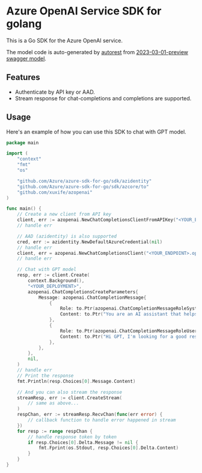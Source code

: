 # Azure OpenAI Service SDK for golang

This is a Go SDK for the Azure OpenAI service.

The model code is auto-generated by [autorest](https://github.com/azure/autorest) from [2023-03-01-preview swagger model](https://github.com/Azure/azure-rest-api-specs/blob/main/specification/cognitiveservices/data-plane/AzureOpenAI/inference/preview/2023-03-15-preview/inference.json).

## Features
- Authenticate by API key or AAD.
- Stream response for chat-completions and completions are supported.

## Usage
Here's an example of how you can use this SDK to chat with GPT model.

```go
package main

import (
	"context"
	"fmt"
	"os"

	"github.com/Azure/azure-sdk-for-go/sdk/azidentity"
	"github.com/Azure/azure-sdk-for-go/sdk/azcore/to"
	"github.com/xuxife/azopenai"
)

func main() {
	// Create a new client from API key
	client, err := azopenai.NewChatCompletionsClientFromAPIKey("<YOUR_ENDPOINT>.openai.azure.com", "<YOUR_API_KEY>", nil)
	// handle err

	// AAD (azidentity) is also supported
	cred, err := azidentity.NewDefaultAzureCredential(nil)
	// handle err
	client, err = azopenai.NewChatCompletionsClient("<YOUR_ENDPOINT>.openai.azure.com", cred, nil)
	// handle err

	// Chat with GPT model
	resp, err := client.Create(
		context.Background(),
		"<YOUR_DEPLOYMENT>",
		azopenai.ChatCompletionsCreateParameters{
			Message: azopenai.ChatCompletionMessage{
				{
					Role: to.Ptr(azopenai.ChatCompletionMessageRoleSystem),
					Content: to.Ptr("You are an AI assistant that helps people find information."),
				},
				{
					Role: to.Ptr(azopenai.ChatCompletionMessageRoleUser),
					Content: to.Ptr("Hi GPT, I'm looking for a good restaurant in Seattle."), // this question is from GitHub Copilot ;)
				},
			},
		},
		nil,
	)
	// handle err
	// Print the response
	fmt.Println(resp.Choices[0].Message.Content)

	// And you can also stream the response
	streamResp, err := client.CreateStream(
		// same as above...
	)
	respChan, err := streamResp.RecvChan(func(err error) {
		// callback function to handle error happened in stream
	})
	for resp := range respChan {
		// handle response token by token
		if resp.Choices[0].Delta.Message != nil {
			fmt.Fprint(os.Stdout, resp.Choices[0].Delta.Content)
		}
	}
}
```
